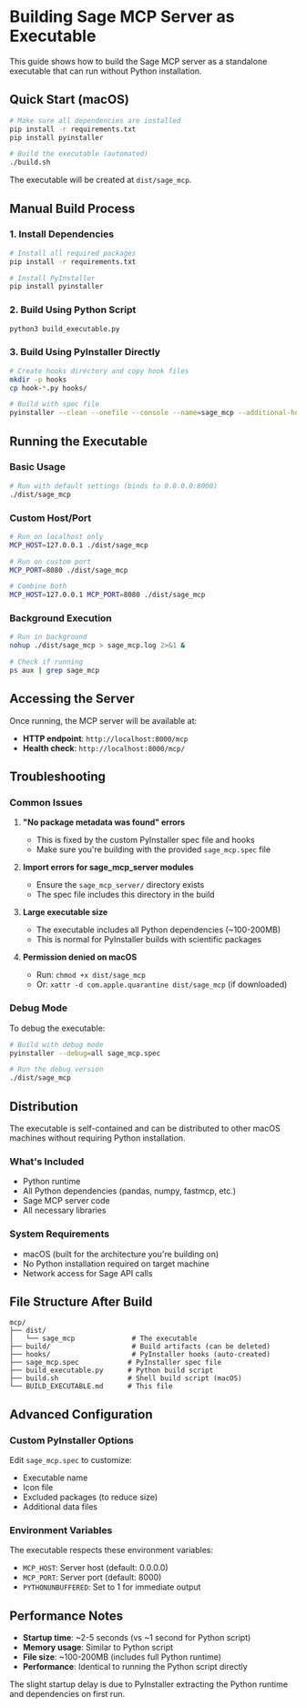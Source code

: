 # Building Sage MCP Server as Executable

This guide shows how to build the Sage MCP server as a standalone executable that can run without Python installation.

## Quick Start (macOS)

```bash
# Make sure all dependencies are installed
pip install -r requirements.txt
pip install pyinstaller

# Build the executable (automated)
./build.sh
```

The executable will be created at `dist/sage_mcp`.

## Manual Build Process

### 1. Install Dependencies

```bash
# Install all required packages
pip install -r requirements.txt

# Install PyInstaller
pip install pyinstaller
```

### 2. Build Using Python Script

```bash
python3 build_executable.py
```

### 3. Build Using PyInstaller Directly

```bash
# Create hooks directory and copy hook files
mkdir -p hooks
cp hook-*.py hooks/

# Build with spec file
pyinstaller --clean --onefile --console --name=sage_mcp --additional-hooks-dir=hooks sage_mcp.spec
```

## Running the Executable

### Basic Usage

```bash
# Run with default settings (binds to 0.0.0.0:8000)
./dist/sage_mcp
```

### Custom Host/Port

```bash
# Run on localhost only
MCP_HOST=127.0.0.1 ./dist/sage_mcp

# Run on custom port
MCP_PORT=8080 ./dist/sage_mcp

# Combine both
MCP_HOST=127.0.0.1 MCP_PORT=8080 ./dist/sage_mcp
```

### Background Execution

```bash
# Run in background
nohup ./dist/sage_mcp > sage_mcp.log 2>&1 &

# Check if running
ps aux | grep sage_mcp
```

## Accessing the Server

Once running, the MCP server will be available at:
- **HTTP endpoint**: `http://localhost:8000/mcp`
- **Health check**: `http://localhost:8000/mcp/`

## Troubleshooting

### Common Issues

1. **"No package metadata was found" errors**
   - This is fixed by the custom PyInstaller spec file and hooks
   - Make sure you're building with the provided `sage_mcp.spec` file

2. **Import errors for sage_mcp_server modules**
   - Ensure the `sage_mcp_server/` directory exists
   - The spec file includes this directory in the build

3. **Large executable size**
   - The executable includes all Python dependencies (~100-200MB)
   - This is normal for PyInstaller builds with scientific packages

4. **Permission denied on macOS**
   - Run: `chmod +x dist/sage_mcp`
   - Or: `xattr -d com.apple.quarantine dist/sage_mcp` (if downloaded)

### Debug Mode

To debug the executable:

```bash
# Build with debug mode
pyinstaller --debug=all sage_mcp.spec

# Run the debug version
./dist/sage_mcp
```

## Distribution

The executable is self-contained and can be distributed to other macOS machines without requiring Python installation.

### What's Included
- Python runtime
- All Python dependencies (pandas, numpy, fastmcp, etc.)
- Sage MCP server code
- All necessary libraries

### System Requirements
- macOS (built for the architecture you're building on)
- No Python installation required on target machine
- Network access for Sage API calls

## File Structure After Build

```
mcp/
├── dist/
│   └── sage_mcp              # The executable
├── build/                    # Build artifacts (can be deleted)
├── hooks/                    # PyInstaller hooks (auto-created)
├── sage_mcp.spec            # PyInstaller spec file
├── build_executable.py      # Python build script
├── build.sh                 # Shell build script (macOS)
└── BUILD_EXECUTABLE.md      # This file
```

## Advanced Configuration

### Custom PyInstaller Options

Edit `sage_mcp.spec` to customize:
- Executable name
- Icon file
- Excluded packages (to reduce size)
- Additional data files

### Environment Variables

The executable respects these environment variables:
- `MCP_HOST`: Server host (default: 0.0.0.0)
- `MCP_PORT`: Server port (default: 8000)
- `PYTHONUNBUFFERED`: Set to 1 for immediate output

## Performance Notes

- **Startup time**: ~2-5 seconds (vs ~1 second for Python script)
- **Memory usage**: Similar to Python script
- **File size**: ~100-200MB (includes full Python runtime)
- **Performance**: Identical to running the Python script directly

The slight startup delay is due to PyInstaller extracting the Python runtime and dependencies on first run.